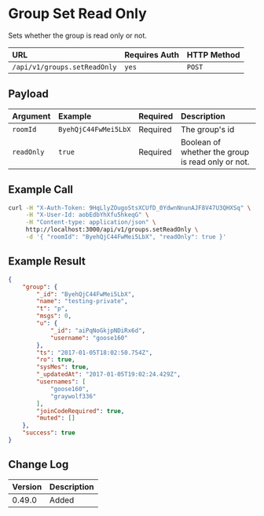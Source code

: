 # Group Set Read Only
Sets whether the group is read only or not.

| URL | Requires Auth | HTTP Method |
| :--- | :--- | :--- |
| `/api/v1/groups.setReadOnly` | `yes` | `POST` |

## Payload
| Argument | Example | Required | Description |
| :--- | :--- | :--- | :--- |
| `roomId` | `ByehQjC44FwMei5LbX` | Required | The group's id |
| `readOnly` | `true` | Required | Boolean of whether the group is read only or not. |

## Example Call
```bash
curl -H "X-Auth-Token: 9HqLlyZOugoStsXCUfD_0YdwnNnunAJF8V47U3QHXSq" \
     -H "X-User-Id: aobEdbYhXfu5hkeqG" \
     -H "Content-type: application/json" \
     http://localhost:3000/api/v1/groups.setReadOnly \
     -d '{ "roomId": "ByehQjC44FwMei5LbX", "readOnly": true }'
```

## Example Result
```json
{
    "group": {
        "_id": "ByehQjC44FwMei5LbX",
        "name": "testing-private",
        "t": "p",
        "msgs": 0,
        "u": {
            "_id": "aiPqNoGkjpNDiRx6d",
            "username": "goose160"
        },
        "ts": "2017-01-05T18:02:50.754Z",
        "ro": true,
        "sysMes": true,
        "_updatedAt": "2017-01-05T19:02:24.429Z",
        "usernames": [
            "goose160",
            "graywolf336"
        ],
        "joinCodeRequired": true,
        "muted": []
    },
    "success": true
}
```

## Change Log
| Version | Description |
| :--- | :--- |
| 0.49.0 | Added |
